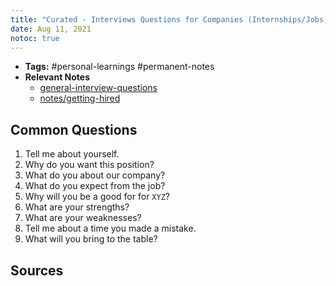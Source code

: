 ```yaml
---
title: "Curated - Interviews Questions for Companies (Internships/Jobs)"
date: Aug 11, 2021
notoc: true
---
```


- **Tags:** #personal-learnings #permanent-notes 
- **Relevant Notes**
	- [general-interview-questions](notes/general-interview-questions.md)
	- [notes/getting-hired](notes/getting-hired.md)


## Common Questions
1. Tell me about yourself.
2. Why do you want this position?
3. What do you about our company?
4. What do you expect from the job?
5. Why will you be a good for for `XYZ`?
6. What are your strengths?
7. What are your weaknesses?
8. Tell me about a time you made a mistake.
9. What will you bring to the table?

## Sources